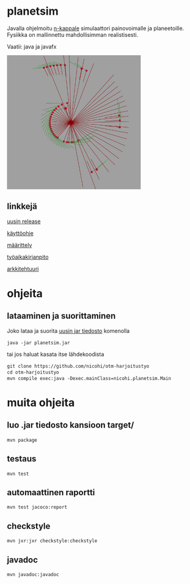 # planetsim
Javalla ohjelmoitu [n-kappale](https://en.wikipedia.org/wiki/N-body_simulation) simulaattori painovoimalle ja planeetoille. 
Fysiikka on mallinnettu mahdollisimman realistisesti. 

Vaatii: java ja javafx

![ex1](dokumentaatio/ex1.png?raw=true)

## linkkejä
[uusin release](https://github.com/nicohi/otm-harjoitustyo/releases/)

[käyttöohje](dokumentaatio/kayttoohje.md)

[määrittely](dokumentaatio/outline.md)

[työaikakirjanpito](dokumentaatio/tyoaikakirjanpito.md)

[arkkitehtuuri](dokumentaatio/arkkitehtuuri.md)

# ohjeita
## lataaminen ja suorittaminen
Joko lataa ja suorita [uusin jar tiedosto](https://github.com/nicohi/otm-harjoitustyo/releases/) komenolla
```
java -jar planetsim.jar
```
tai jos haluat kasata itse lähdekoodista
```
git clone https://github.com/nicohi/otm-harjoitustyo
cd otm-harjoitustyo
mvn compile exec:java -Dexec.mainClass=nicohi.planetsim.Main
```
# muita ohjeita
## luo .jar tiedosto kansioon target/
```
mvn package
```
## testaus
```
mvn test
```
## automaattinen raportti
```
mvn test jacoco:report
```
## checkstyle
```
mvn jxr:jxr checkstyle:checkstyle
```
## javadoc
```
mvn javadoc:javadoc
```
